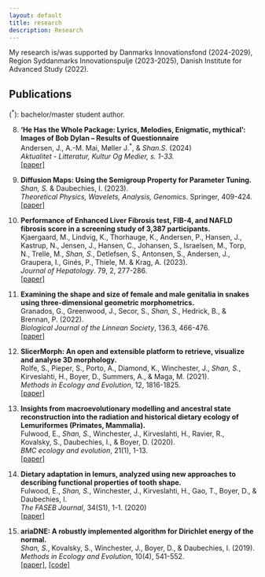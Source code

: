 ```yaml
---
layout: default
title: research
description: Research
---
```


My research is/was supported by Danmarks Innovationsfond (2024-2029), Region Syddanmarks Innovationspulje (2023-2025), Danish Institute for Advanced Study (2022).

## Publications

(<sup>*</sup>): bachelor/master student author.

8. **‘He Has the Whole Package: Lyrics, Melodies, Enigmatic, mythical’: Images of Bob Dylan – Results of Questionnaire** <br />
Andersen, J., A.-M. Mai, Møller J.<sup>*</sup>, & *Shan.S*.  (2024) <br />
*Aktualitet - Litteratur, Kultur Og Medier, s. 1-33.*  <br />
[[paper]](https://tidsskrift.dk/aktualitet/article/view/145362) <br />

7. **Diffusion Maps: Using the Semigroup Property for Parameter Tuning.**  <br />
*Shan, S.* & Daubechies, I. (2023).  <br />
*Theoretical Physics, Wavelets, Analysis, Genomics*. Springer, 409-424.  <br />
[[paper]](https://arxiv.org/abs/2203.02867) <br />

6. **Performance of Enhanced Liver Fibrosis test, FIB-4, and NAFLD fibrosis score in a screening study of 3,387 participants.**  <br />
Kjaergaard, M., Lindvig, K., Thorhauge, K., Andersen, P., Hansen, J., Kastrup, N., Jensen, J., Hansen, C., Johansen, S., Israelsen, M., Torp, N., Trelle, M., *Shan, S.*, Detlefsen, S., Antonsen, S., Andersen, J., Graupera, I., Ginés, P., Thiele, M. & Krag, A. (2023). <br />
*Journal of Hepatology*. 79, 2, 277-286.  <br />
[[paper]](https://pubmed.ncbi.nlm.nih.gov/37088311/)  <br />

5. **Examining the shape and size of female and male genitalia in snakes using three-dimensional geometric morphometrics.** <br />
Granados, G., Greenwood, J., Secor, S., *Shan, S.*, Hedrick, B., & Brennan, P. (2022). <br />
*Biological Journal of the Linnean Society*, 136.3, 466-476. <br />
[[paper]](https://academic.oup.com/biolinnean/article/136/3/466/6590757) <br />

4. **SlicerMorph: An open and extensible platform to retrieve, visualize and analyse 3D morphology.** <br />
Rolfe, S., Pieper, S., Porto, A., Diamond, K., Winchester, J., *Shan, S.*, Kirveslahti, H., Boyer, D., Summers, A., & Maga, M. (2021). <br />
*Methods in Ecology and Evolution*, 12, 1816-1825. <br />
[[paper]](https://besjournals.onlinelibrary.wiley.com/doi/10.1111/2041-210X.13669)

3. **Insights from macroevolutionary modelling and ancestral state reconstruction into the radiation and historical dietary ecology of Lemuriformes (Primates, Mammalia).** <br />
Fulwood, E., *Shan, S.*, Winchester, J., Kirveslahti, H., Ravier, R., Kovalsky, S., Daubechies, I., & Boyer, D. (2020). <br />
*BMC ecology and evolution*, 21(1), 1-13.  <br />
[[paper]](https://bmcecolevol.biomedcentral.com/articles/10.1186/s12862-021-01793-x)

2. **Dietary adaptation in lemurs, analyzed using new approaches to describing functional properties of tooth shape.** <br />
Fulwood, E., *Shan, S.*, Winchester, J., Kirveslahti, H., Gao, T., Boyer, D., & Daubechies, I. <br />
*The FASEB Journal*, 34(S1), 1-1. (2020) <br />
[[paper]](https://faseb.onlinelibrary.wiley.com/doi/abs/10.1096/fasebj.2020.34.s1.03161) <br />

1. **ariaDNE: A robustly implemented algorithm for Dirichlet energy of the normal.** <br />
*Shan, S.*, Kovalsky, S., Winchester, J., Boyer, D., & Daubechies, I. (2019). <br />
*Methods in Ecology and Evolution*, 10(4), 541-552. <br />
[[paper]](https://besjournals.onlinelibrary.wiley.com/doi/10.1111/2041-210X.13148), [[code]](/articles/ariadne.html) <br />

<br />
<br />
<br />
<br />
<br />


